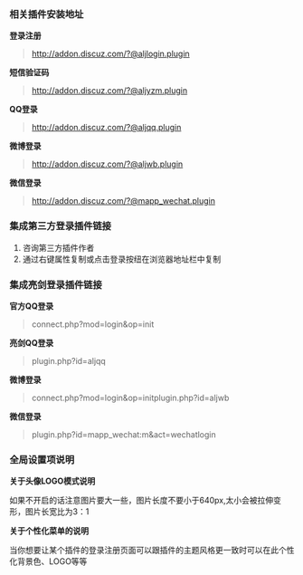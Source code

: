 ### 相关插件安装地址

**登录注册**

>http://addon.discuz.com/?@aljlogin.plugin

**短信验证码**

>http://addon.discuz.com/?@aljyzm.plugin

**QQ登录**

>http://addon.discuz.com/?@aljqq.plugin

**微博登录**

>http://addon.discuz.com/?@aljwb.plugin

**微信登录**

>http://addon.discuz.com/?@mapp_wechat.plugin

### 集成第三方登录插件链接

1. 咨询第三方插件作者
2. 通过右键属性复制或点击登录按纽在浏览器地址栏中复制

### 集成亮剑登录插件链接

**官方QQ登录**

> connect.php?mod=login&op=init

**亮剑QQ登录**

> plugin.php?id=aljqq

**微博登录**

> connect.php?mod=login&op=initplugin.php?id=aljwb

**微信登录**

>plugin.php?id=mapp_wechat:m&act=wechatlogin

### 全局设置项说明

**关于头像LOGO模式说明**

如果不开启的话注意图片要大一些，图片长度不要小于640px,太小会被拉伸变形，图片长宽比为3：1

**关于个性化菜单的说明**

当你想要让某个插件的登录注册页面可以跟插件的主题风格更一致时可以在此个性化背景色、LOGO等等



